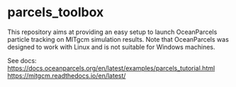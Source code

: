 # parcels_toolbox

This repository aims at providing an easy setup to launch OceanParcels particle tracking on MITgcm simulation results. Note that OceanParcels was designed to work with Linux and is not suitable for Windows machines. 

See docs:
https://docs.oceanparcels.org/en/latest/examples/parcels_tutorial.html
https://mitgcm.readthedocs.io/en/latest/
